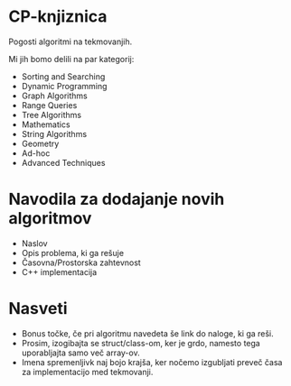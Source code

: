 # CP-knjiznica
Pogosti algoritmi na tekmovanjih.

Mi jih bomo delili na par kategorij:
+ Sorting and Searching
+ Dynamic Programming
+ Graph Algorithms
+ Range Queries
+ Tree Algorithms
+ Mathematics
+ String Algorithms
+ Geometry
+ Ad-hoc
+ Advanced Techniques

# Navodila za dodajanje novih algoritmov
+ Naslov
+ Opis problema, ki ga rešuje
+ Časovna/Prostorska zahtevnost
+ C++ implementacija

# Nasveti
+ Bonus točke, če pri algoritmu navedeta še link do naloge, ki ga reši.
+ Prosim, izogibajta se struct/class-om, ker je grdo, namesto tega uporabljajta samo več array-ov.
+ Imena spremenljivk naj bojo krajša, ker nočemo izgubljati preveč časa za implementacijo med tekmovanji.
